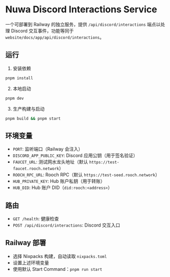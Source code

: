 # Nuwa Discord Interactions Service

一个可部署到 Railway 的独立服务，提供 `/api/discord/interactions` 端点以处理 Discord 交互事件，功能等同于 `website/docs/app/api/discord/interactions`。

## 运行

1. 安装依赖

```bash
pnpm install
```

2. 本地启动

```bash
pnpm dev
```

3. 生产构建与启动

```bash
pnpm build && pnpm start
```

## 环境变量
- `PORT`: 监听端口（Railway 会注入）
- `DISCORD_APP_PUBLIC_KEY`: Discord 应用公钥（用于签名验证）
- `FAUCET_URL`: 测试网水龙头地址（默认 `https://test-faucet.rooch.network`）
- `ROOCH_RPC_URL`: Rooch RPC（默认 `https://test-seed.rooch.network`）
- `HUB_PRIVATE_KEY`: Hub 账户私钥（用于转账）
- `HUB_DID`: Hub 账户 DID（`did:rooch:<address>`）

## 路由
- `GET /health`: 健康检查
- `POST /api/discord/interactions`: Discord 交互入口

## Railway 部署
- 选择 Nixpacks 构建，自动读取 `nixpacks.toml`
- 设置上述环境变量
- 使用默认 Start Command：`pnpm run start` 